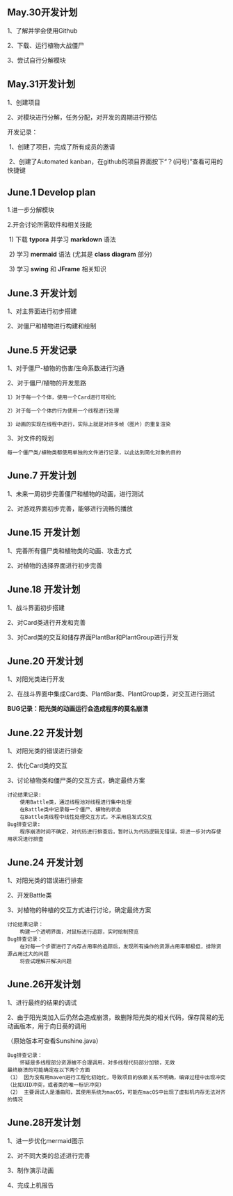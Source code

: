 ## May.30开发计划

1、了解并学会使用Github

2、下载、运行植物大战僵尸

3、尝试自行分解模块



## May.31开发计划

1、创建项目

2、对模块进行分解，任务分配，对开发的周期进行预估

开发记录：

​	1、创建了项目，完成了所有成员的邀请	

​	2、创建了Automated kanban，在github的项目界面按下“？(问号)”查看可用的快捷键

## June.1 Develop plan

1.进一步分解模块

2.开会讨论所需软件和相关技能

​	1) 下载 **typora** 并学习 **markdown** 语法

​	2) 学习 **mermaid** 语法 (尤其是 **class diagram** 部分)

​	3) 学习 **swing** 和 **JFrame** 相关知识

## June.3 开发计划

1、对主界面进行初步搭建

2、对僵尸和植物进行构建和绘制

## June.5 开发记录

1、对于僵尸-植物的伤害/生命系数进行沟通

2、对于僵尸/植物的开发思路

    1）对于每一个个体，使用一个Card进行可视化
    
    2）对于每一个个体的行为使用一个线程进行处理
    
    3）动画的实现在线程中进行，实际上就是对许多帧（图片）的重复渲染

3、对文件的规划

    每一个僵尸类/植物类都使用单独的文件进行记录，以此达到简化对象的目的

## June.7 开发计划

1、未来一周初步完善僵尸和植物的动画，进行测试

2、对游戏界面初步完善，能够进行流畅的播放

## June.15 开发计划

1、完善所有僵尸类和植物类的动画、攻击方式

2、对植物的选择界面进行初步完善

## June.18 开发计划

1、战斗界面初步搭建

2、对Card类进行开发和完善

3、对Card类的交互和储存界面PlantBar和PlantGroup进行开发

## June.20 开发计划

1、对阳光类进行开发

2、在战斗界面中集成Card类、PlantBar类、PlantGroup类，对交互进行测试

**BUG记录：阳光类的动画运行会造成程序的莫名崩溃**

## June.22 开发计划

1、对阳光类的错误进行排查

2、优化Card类的交互

3、讨论植物类和僵尸类的交互方式，确定最终方案

```
讨论结果记录:
	使用Battle类，通过线程池对线程进行集中处理
	在Battle类中记录每一个僵尸、植物的状态
	在Battle类线程中线性处理交互方式，不采用启发式交互
Bug排查记录:
	程序崩溃时间不确定，对代码进行排查后，暂时认为代码逻辑无错误，将进一步对内存使用状况进行排查
```

## June.24 开发计划

1、对阳光类的错误进行排查

2、开发Battle类

3、对植物的种植的交互方式进行讨论，确定最终方案

```
讨论结果记录：
	构建一个透明界面，对鼠标进行追踪，实时绘制预览
Bug排查记录：
	在对每一个步骤进行了内存占用率的追踪后，发现所有操作的资源占用率都极低，排除资源占用过大的问题
	将尝试理解并解决问题
```

## June.26开发计划

1、进行最终的结果的调试

2、由于阳光类加入后仍然会造成崩溃，故删除阳光类的相关代码，保存简易的无动画版本，用于向日葵的调用

（原始版本可查看Sunshine.java）

```
Bug排查记录：
	怀疑是多线程部分资源被不合理调用，对多线程代码部分加锁，无效
最终崩溃的可能确定在以下两个方面
（1）	因为没有用maven进行工程化初始化，导致项目的依赖关系不明确，编译过程中出现冲突（比如UID冲突，或者类的唯一标识冲突）
（2）	主要调试人是潘曲阳，其使用系统为macOS，可能在macOS中出现了虚拟机内存无法对齐的情况

```

## June.28开发计划

1、进一步优化mermaid图示

2、对不同大类的总述进行完善

3、制作演示动画

4、完成上机报告